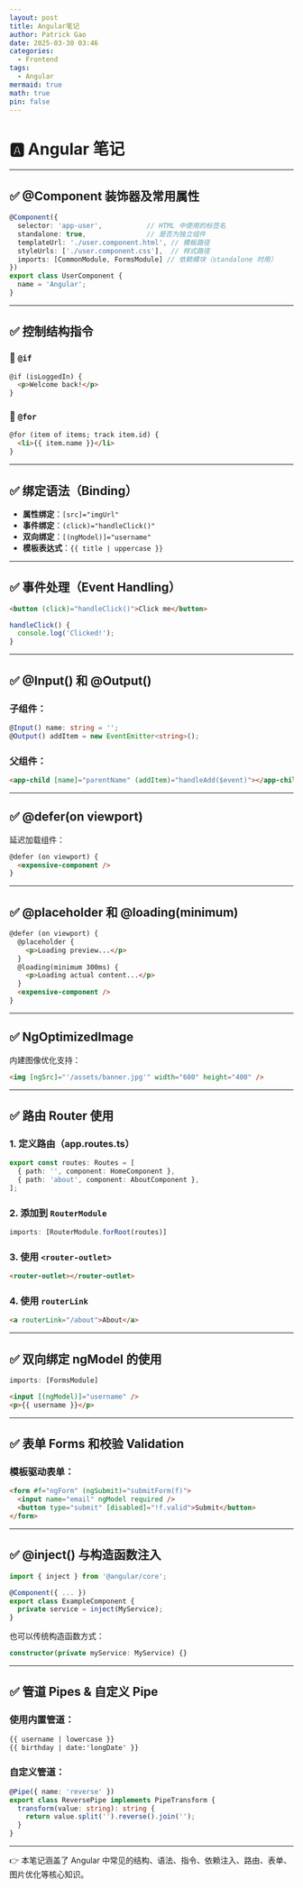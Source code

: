 ```yaml
---
layout: post
title: Angular笔记
author: Patrick Gao
date: 2025-03-30 03:46
categories:
  - Frontend
tags:
  - Angular
mermaid: true
math: true
pin: false
---
```



# 🅰️ Angular 笔记

---

## ✅ @Component 装饰器及常用属性

```ts
@Component({
  selector: 'app-user',           // HTML 中使用的标签名
  standalone: true,               // 是否为独立组件
  templateUrl: './user.component.html', // 模板路径
  styleUrls: ['./user.component.css'],  // 样式路径
  imports: [CommonModule, FormsModule] // 依赖模块（standalone 时用）
})
export class UserComponent {
  name = 'Angular';
}
```

---

## ✅ 控制结构指令

### 🔹 `@if`

```html
@if (isLoggedIn) {
  <p>Welcome back!</p>
}
```

### 🔹 `@for`

```html
@for (item of items; track item.id) {
  <li>{{ item.name }}</li>
}
```

---

## ✅ 绑定语法（Binding）

- **属性绑定**：`[src]="imgUrl"`
- **事件绑定**：`(click)="handleClick()"`
- **双向绑定**：`[(ngModel)]="username"`
- **模板表达式**：`{{ title | uppercase }}`

---

## ✅ 事件处理（Event Handling）

```html
<button (click)="handleClick()">Click me</button>
```

```ts
handleClick() {
  console.log('Clicked!');
}
```

---

## ✅ @Input() 和 @Output()

### 子组件：

```ts
@Input() name: string = '';
@Output() addItem = new EventEmitter<string>();
```

### 父组件：

```html
<app-child [name]="parentName" (addItem)="handleAdd($event)"></app-child>
```

---

## ✅ @defer(on viewport)

延迟加载组件：

```html
@defer (on viewport) {
  <expensive-component />
}
```

---

## ✅ @placeholder 和 @loading(minimum)

```html
@defer (on viewport) {
  @placeholder {
    <p>Loading preview...</p>
  }
  @loading(minimum 300ms) {
    <p>Loading actual content...</p>
  }
  <expensive-component />
}
```

---

## ✅ NgOptimizedImage

内建图像优化支持：

```html
<img [ngSrc]="'/assets/banner.jpg'" width="600" height="400" />
```

---

## ✅ 路由 Router 使用

### 1. 定义路由（app.routes.ts）

```ts
export const routes: Routes = [
  { path: '', component: HomeComponent },
  { path: 'about', component: AboutComponent },
];
```

### 2. 添加到 `RouterModule`

```ts
imports: [RouterModule.forRoot(routes)]
```

### 3. 使用 `<router-outlet>`

```html
<router-outlet></router-outlet>
```

### 4. 使用 `routerLink`

```html
<a routerLink="/about">About</a>
```

---

## ✅ 双向绑定 ngModel 的使用

```ts
imports: [FormsModule]
```

```html
<input [(ngModel)]="username" />
<p>{{ username }}</p>
```

---

## ✅ 表单 Forms 和校验 Validation

### 模板驱动表单：

```html
<form #f="ngForm" (ngSubmit)="submitForm(f)">
  <input name="email" ngModel required />
  <button type="submit" [disabled]="!f.valid">Submit</button>
</form>
```

---

## ✅ @inject() 与构造函数注入

```ts
import { inject } from '@angular/core';

@Component({ ... })
export class ExampleComponent {
  private service = inject(MyService);
}
```

也可以传统构造函数方式：

```ts
constructor(private myService: MyService) {}
```

---

## ✅ 管道 Pipes & 自定义 Pipe

### 使用内置管道：

```html
{{ username | lowercase }}
{{ birthday | date:'longDate' }}
```

### 自定义管道：

```ts
@Pipe({ name: 'reverse' })
export class ReversePipe implements PipeTransform {
  transform(value: string): string {
    return value.split('').reverse().join('');
  }
}
```

---

👉 本笔记涵盖了 Angular 中常见的结构、语法、指令、依赖注入、路由、表单、图片优化等核心知识。



